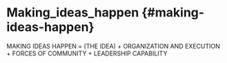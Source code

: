 # Making_ideas_happen {#making-ideas-happen}

MAKING IDEAS HAPPEN = (THE IDEA) + ORGANIZATION AND EXECUTION + FORCES OF COMMUNITY + LEADERSHIP CAPABILITY